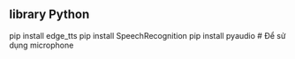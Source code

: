 ## library Python
pip install edge_tts
pip install SpeechRecognition
pip install pyaudio  # Để sử dụng microphone
